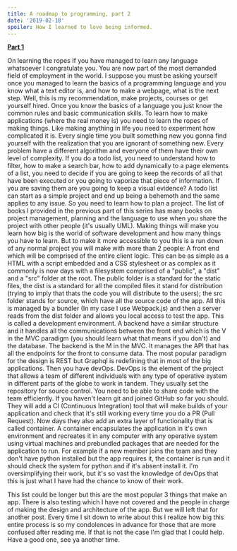 ```yaml
---
title: A roadmap to programming, part 2
date: '2019-02-18'
spoiler: How I learned to love being informed.
---
```


[**Part 1**](/roadmap-to-programming-part1/)

On learning the ropes
If you have managed to learn any language whatsoever I congratulate you. You are now part of the most demanded field of employment in the world.
I suppose you must be asking yourself once you managed to learn the basics of a programming language and you know what a text editor is, and how to make a webpage, what is the next step. Well, this is my recommendation, make projects, courses or get yourself hired.
Once you know the basics of a language you just know the common rules and basic communication skills. To learn how to make applications (where the real money is) you need to learn the ropes of making things. Like making anything in life you need to experiment how complicated it is. Every single time you built something new you gonna find yourself with the realization that you are ignorant of something new. Every problem have a different algorithm and everyone of them have their own level of complexity.
If you do a todo list, you need to understand how to filter, how to make a search bar, how to add dynamically to a page elements of a list, you need to decide if you are going to keep the records of all that have been executed or you going to vaporize that piece of information. If you are saving them are you going to keep a visual evidence? A todo list can start as a simple project and end up being a behemoth and the same applies to any issue.
So you need to learn how to plan a project. The list of books I provided in the previous part of this series has many books on project management, planning and the language to use when you share the project with other people (it's usually UML).
Making things will make you learn how big is the world of software development and how many things you have to learn. But to make it more accessible to you this is a run down of any normal project you will make with more than 2 people:
A front end which will be comprised of the entire client logic. This can be as simple as a HTML with a script embedded and a CSS stylesheet or as complex as it commonly is now days with a filesystem comprised of a "public", a "dist" and a "src" folder at the root. The public folder is a standard for the static files, the dist is a standard for all the compiled files it stand for distribution (trying to imply that thats the code you will distribute to the users); the src folder stands for source, which have all the source code of the app. All this is managed by a bundler (In my case I use Webpack.js) and then a server reads from the dist folder and allows you local access to test the app. This is called a development environment.
A backend have a similar structure and it handles all the communications between the front end which is the V in the MVC paradigm (you should learn what that means if you don't) and the database. The backend is the M in the MVC. It manages the API that has all the endpoints for the front to consume data. The most popular paradigm for the design is REST but Graphql is redefining that in most of the big applications.
Then you have devOps. DevOps is the element of the project that allows a team of different individuals with any type of operative system in different parts of the globe to work in tandem. They usually set the repository for source control. You need to be able to share code with the team efficiently. If you haven't learn git and joined GitHub so far you should. They will add a CI (Continuous Integration) tool that will make builds of your application and check that it's still working every time you do a PR (Pull Request). Now days they also add an extra layer of functionality that is called container. A container encapsulates the application in it's own environment and recreates it in any computer with any operative system using virtual machines and prebundled packages that are needed for the application to run. For example if a new member joins the team and they don't have python installed but the app requires it, the container is run and it should check the system for python and if it's absent install it. I'm oversimplifying their work, but it's so vast the knowledge of devOps that this is just what I have had the chance to know of their work.

This list could be longer but this are the most popular 3 things that make an app. There is also testing which I have not covered and the people in charge of making the design and architecture of the app. But we will left that for another post.
Every time I sit down to write about this I realize how big this entire process is so my condolences in advance for those that are more confused after reading me. If that is not the case I'm glad that I could help.
Have a good one, see ya another time.